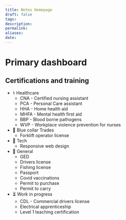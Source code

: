 ```yaml
---
title: Notes Homepage
draft: false
tags: 
description: 
permalink: 
aliases: 
date:
---
```

# Primary dashboard

## Certifications and training
- ⚕️ Healthcare
	 - CNA - Certified nursing assistant
	 - PCA - Personal Care assistant
	 - HHA - Home health aid
	 - MHFA - Mental health first aid
	 - BBP - Blood borne pathogens
	 - WVP - Workplace violence prevention for nurses
- 🔧 Blue collar Trades
	 - Forklift operator license
 - 🤖 Tech
	 - Responsive web design
- 🚗 General
	- GED
	- Drivers license
	- Fishing license
	- Passport
	- Covid vaccinations
	- Permit to purchase
	- Permit to carry
- ⏳ Work in progress
	- CDL - Commercial drivers license
	- Electrical apprenticeship
	- Level 1 teaching certification

